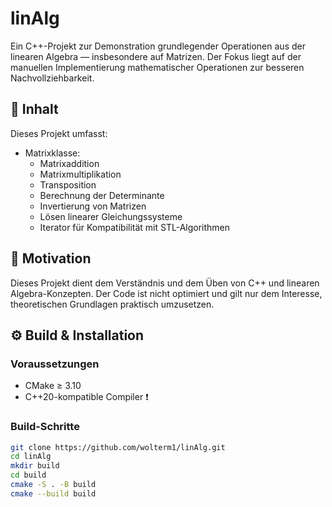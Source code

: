 # linAlg

Ein C++-Projekt zur Demonstration grundlegender Operationen aus der linearen Algebra — insbesondere auf Matrizen. Der Fokus liegt auf der manuellen Implementierung mathematischer Operationen zur besseren Nachvollziehbarkeit.

## 📌 Inhalt

Dieses Projekt umfasst:
- Matrixklasse:
  - Matrixaddition
  - Matrixmultiplikation
  - Transposition
  - Berechnung der Determinante
  - Invertierung von Matrizen
  - Lösen linearer Gleichungssysteme
  - Iterator für Kompatibilität mit STL-Algorithmen
## 🧠 Motivation

Dieses Projekt dient dem Verständnis und dem Üben von C++ und linearen Algebra-Konzepten. Der Code ist nicht optimiert und gilt nur dem Interesse, theoretischen Grundlagen praktisch umzusetzen.

## ⚙️ Build & Installation

### Voraussetzungen

- CMake ≥ 3.10
- C++20-kompatible Compiler ❗

### Build-Schritte

```bash
git clone https://github.com/wolterm1/linAlg.git
cd linAlg
mkdir build
cd build
cmake -S . -B build
cmake --build build
